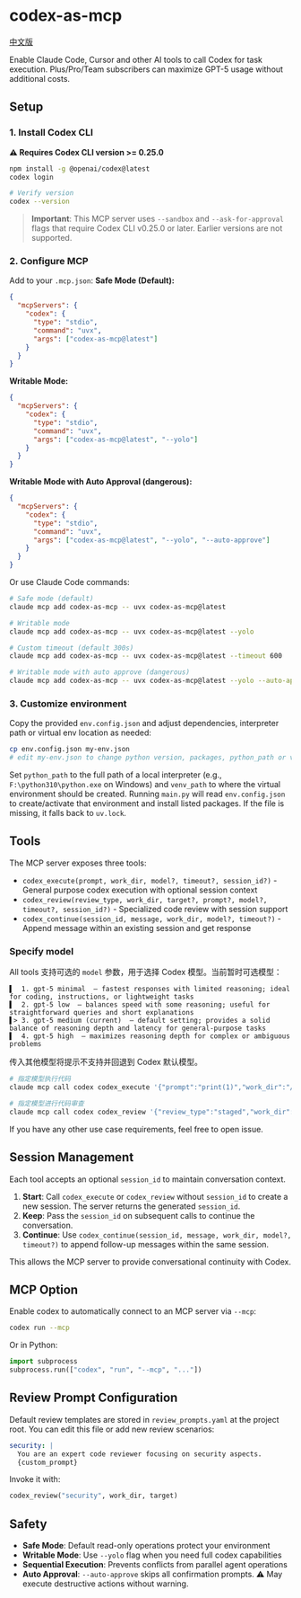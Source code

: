 # codex-as-mcp

[中文版](./README.zh-CN.md)

Enable Claude Code, Cursor and other AI tools to call Codex for task execution. Plus/Pro/Team subscribers can maximize GPT-5 usage without additional costs.

## Setup

### 1. Install Codex CLI

**⚠️ Requires Codex CLI version >= 0.25.0**

```bash
npm install -g @openai/codex@latest
codex login

# Verify version
codex --version
```

> **Important**: This MCP server uses `--sandbox` and `--ask-for-approval` flags that require Codex CLI v0.25.0 or later. Earlier versions are not supported.

### 2. Configure MCP

Add to your `.mcp.json`:
**Safe Mode (Default):**
```json
{
  "mcpServers": {
    "codex": {
      "type": "stdio",
      "command": "uvx",
      "args": ["codex-as-mcp@latest"]
    }
  }
}
```

**Writable Mode:**
```json
{
  "mcpServers": {
    "codex": {
      "type": "stdio",
      "command": "uvx",
      "args": ["codex-as-mcp@latest", "--yolo"]
    }
  }
}
```

**Writable Mode with Auto Approval (dangerous):**
```json
{
  "mcpServers": {
    "codex": {
      "type": "stdio",
      "command": "uvx",
      "args": ["codex-as-mcp@latest", "--yolo", "--auto-approve"]
    }
  }
}
```

Or use Claude Code commands:
```bash
# Safe mode (default)
claude mcp add codex-as-mcp -- uvx codex-as-mcp@latest

# Writable mode
claude mcp add codex-as-mcp -- uvx codex-as-mcp@latest --yolo

# Custom timeout (default 300s)
claude mcp add codex-as-mcp -- uvx codex-as-mcp@latest --timeout 600

# Writable mode with auto approve (dangerous)
claude mcp add codex-as-mcp -- uvx codex-as-mcp@latest --yolo --auto-approve
```

### 3. Customize environment

Copy the provided `env.config.json` and adjust dependencies, interpreter path or virtual env location as needed:

```bash
cp env.config.json my-env.json
# edit my-env.json to change python version, packages, python_path or venv_path
```

Set `python_path` to the full path of a local interpreter (e.g., `F:\python310\python.exe` on Windows) and `venv_path` to where the virtual environment should be created. Running `main.py` will read `env.config.json` to create/activate that environment and install listed packages. If the file is missing, it falls back to `uv.lock`.

## Tools

The MCP server exposes three tools:
- `codex_execute(prompt, work_dir, model?, timeout?, session_id?)` - General purpose codex execution with optional session context
- `codex_review(review_type, work_dir, target?, prompt?, model?, timeout?, session_id?)` - Specialized code review with session support
- `codex_continue(session_id, message, work_dir, model?, timeout?)` - Append message within an existing session and get response

### Specify model

All tools 支持可选的 `model` 参数，用于选择 Codex 模型。当前暂时可选模型：

```log
▌  1. gpt-5 minimal  — fastest responses with limited reasoning; ideal for coding, instructions, or lightweight tasks
▌  2. gpt-5 low  — balances speed with some reasoning; useful for straightforward queries and short explanations
▌> 3. gpt-5 medium (current)  — default setting; provides a solid balance of reasoning depth and latency for general-purpose tasks
▌  4. gpt-5 high  — maximizes reasoning depth for complex or ambiguous problems
```

传入其他模型将提示不支持并回退到 Codex 默认模型。

```bash
# 指定模型执行代码
claude mcp call codex codex_execute '{"prompt":"print(1)","work_dir":"/path","model":"gpt-5 high"}'

# 指定模型进行代码审查
claude mcp call codex codex_review '{"review_type":"staged","work_dir":"/path","model":"gpt-5 low"}'
```

If you have any other use case requirements, feel free to open issue.

## Session Management

Each tool accepts an optional `session_id` to maintain conversation context.

1. **Start**: Call `codex_execute` or `codex_review` without `session_id` to create a new session. The server returns the generated `session_id`.
2. **Keep**: Pass the `session_id` on subsequent calls to continue the conversation.
3. **Continue**: Use `codex_continue(session_id, message, work_dir, model?, timeout?)` to append follow-up messages within the same session.

This allows the MCP server to provide conversational continuity with Codex.

## MCP Option

Enable codex to automatically connect to an MCP server via `--mcp`:

```bash
codex run --mcp
```

Or in Python:

```python
import subprocess
subprocess.run(["codex", "run", "--mcp", "..."])
```

## Review Prompt Configuration

Default review templates are stored in `review_prompts.yaml` at the project root. You can edit this file or add new review scenarios:

```yaml
security: |
  You are an expert code reviewer focusing on security aspects.
  {custom_prompt}
```

Invoke it with:

```python
codex_review("security", work_dir, target)
```

## Safety

- **Safe Mode**: Default read-only operations protect your environment
- **Writable Mode**: Use `--yolo` flag when you need full codex capabilities
- **Sequential Execution**: Prevents conflicts from parallel agent operations
- **Auto Approval**: `--auto-approve` skips all confirmation prompts. ⚠️ May execute destructive actions without warning.
